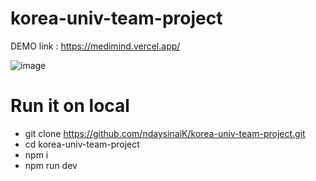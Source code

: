 # korea-univ-team-project

DEMO link : https://medimind.vercel.app/ 

![image](https://user-images.githubusercontent.com/74330893/174569000-203f57d3-bdb8-44e3-8ec1-430566ec640f.png)


# Run it on local


- git clone https://github.com/ndaysinaiK/korea-univ-team-project.git
- cd korea-univ-team-project
- npm i
- npm run dev
